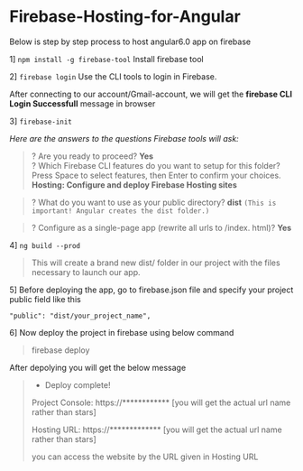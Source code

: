# Firebase-Hosting-for-Angular

Below is step by step process to host angular6.0 app on firebase

1] `npm install -g firebase-tool`  Install firebase tool 

2] `firebase login` Use the CLI tools to login in Firebase.

After connecting to our account/Gmail-account, we will get the **firebase CLI Login Successfull** message in browser

3] `firebase-init`

*Here are the answers to the questions Firebase tools will ask:*

> ? Are you ready to proceed? **Yes**  
>? Which Firebase CLI features do you
> want to setup for this folder? Press Space to select features, then
> Enter to confirm your choices. **Hosting: Configure and deploy Firebase
> Hosting sites**

>? What do you want to use as your public directory? **dist** `(This is important! Angular creates the dist folder.)`

>? Configure as a single-page app (rewrite all urls to /index.
html)? **Yes**

4] `ng build --prod`

> This will create a brand new dist/ folder in our project with the
> files necessary to launch our app.

5] Before deploying the app, go to firebase.json file and specify your project public field like this

    "public": "dist/your_project_name",
6] Now deploy the project in firebase using below command

> firebase deploy


After depolying you will get the below message

> +  Deploy complete!
> 
> Project Console: https://************ [you will get the actual url
> name rather than stars]
> 
> Hosting URL: https://*************  [you will get the actual url name
> rather than stars]
> 
> you can access the website by the URL given in Hosting URL

